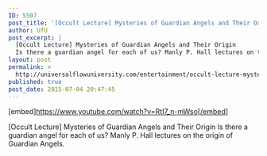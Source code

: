 ```yaml
---
ID: 5507
post_title: '[Occult Lecture] Mysteries of Guardian Angels and Their Origin'
author: UfU
post_excerpt: |
  [Occult Lecture] Mysteries of Guardian Angels and Their Origin
  Is there a guardian angel for each of us? Manly P. Hall lectures on the origin of Guardian Angels.
layout: post
permalink: >
  http://universalflowuniversity.com/entertainment/occult-lecture-mysteries-of-guardian-angels-and-their-origin/
published: true
post_date: 2015-07-04 20:47:45
---
```

[embed]https://www.youtube.com/watch?v=RtI7_n-mWso[/embed]<br>
<p>[Occult Lecture] Mysteries of Guardian Angels and Their Origin
Is there a guardian angel for each of us? Manly P. Hall lectures on the origin of Guardian Angels.</p>